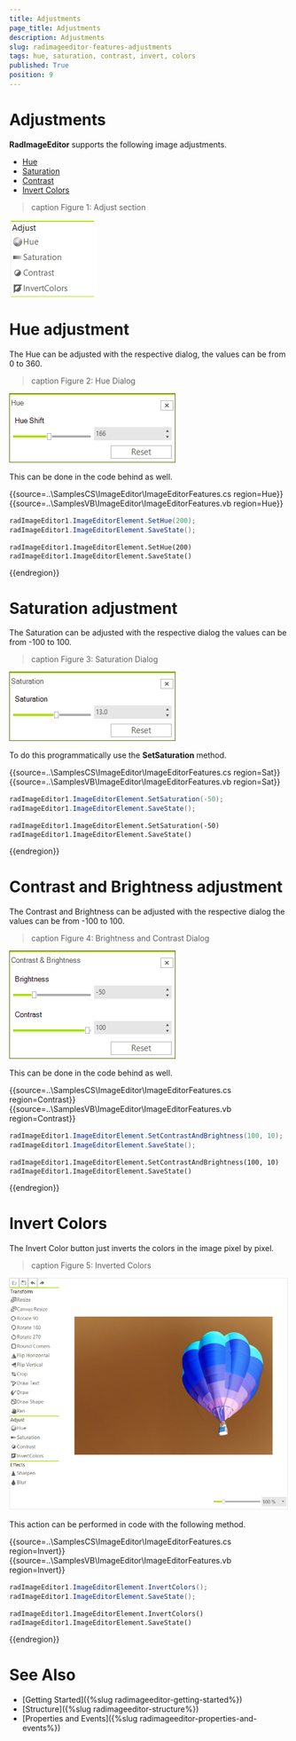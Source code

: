 ```yaml
---
title: Adjustments
page_title: Adjustments
description: Adjustments
slug: radimageeditor-features-adjustments
tags: hue, saturation, contrast, invert, colors
published: True
position: 9
---
```



# Adjustments

__RadImageEditor__ supports the following image adjustments.

* [Hue](#hue-adjusment)
* [Saturation](#saturation-adjusment)
* [Contrast](#contrast-and-brightness-adjusment)
* [Invert Colors](#invert-colors) 

>caption Figure 1: Adjust section

![](images/image-editor-adjustments001.png)


# Hue adjustment

The Hue can be adjusted with the respective dialog, the values can be from 0 to 360.

>caption Figure 2: Hue Dialog

![](images/image-editor-adjustments002.png)

This can be done in the code behind as well.

{{source=..\SamplesCS\ImageEditor\ImageEditorFeatures.cs region=Hue}} 
{{source=..\SamplesVB\ImageEditor\ImageEditorFeatures.vb region=Hue}}
````C#
radImageEditor1.ImageEditorElement.SetHue(200);
radImageEditor1.ImageEditorElement.SaveState();

````
````VB.NET
radImageEditor1.ImageEditorElement.SetHue(200)
radImageEditor1.ImageEditorElement.SaveState()

````

{{endregion}}

# Saturation adjustment

The Saturation can be adjusted with the respective dialog the values can be from -100 to 100.

>caption Figure 3: Saturation Dialog

![](images/image-editor-adjustments003.png)

To do this programmatically use the __SetSaturation__ method.

{{source=..\SamplesCS\ImageEditor\ImageEditorFeatures.cs region=Sat}} 
{{source=..\SamplesVB\ImageEditor\ImageEditorFeatures.vb region=Sat}}

````C#
radImageEditor1.ImageEditorElement.SetSaturation(-50);
radImageEditor1.ImageEditorElement.SaveState();

````
````VB.NET
radImageEditor1.ImageEditorElement.SetSaturation(-50)
radImageEditor1.ImageEditorElement.SaveState()

````

{{endregion}}

# Contrast and Brightness adjustment

The Contrast and Brightness can be adjusted with the respective dialog the values can be from -100 to 100.

>caption Figure 4: Brightness and Contrast Dialog

![](images/image-editor-adjustments004.png)

This can be done in the code behind as well.

{{source=..\SamplesCS\ImageEditor\ImageEditorFeatures.cs region=Contrast}} 
{{source=..\SamplesVB\ImageEditor\ImageEditorFeatures.vb region=Contrast}}

````C#
radImageEditor1.ImageEditorElement.SetContrastAndBrightness(100, 10);
radImageEditor1.ImageEditorElement.SaveState();

````
````VB.NET
radImageEditor1.ImageEditorElement.SetContrastAndBrightness(100, 10)
radImageEditor1.ImageEditorElement.SaveState()

````

{{endregion}}

# Invert Colors

The Invert Color button just inverts the colors in the image pixel by pixel.
 
>caption Figure 5: Inverted Colors

![](images/image-editor-adjustments005.png)

This action can be performed in code with the following method.

{{source=..\SamplesCS\ImageEditor\ImageEditorFeatures.cs region=Invert}} 
{{source=..\SamplesVB\ImageEditor\ImageEditorFeatures.vb region=Invert}}

````C#
radImageEditor1.ImageEditorElement.InvertColors();
radImageEditor1.ImageEditorElement.SaveState();

````
````VB.NET
radImageEditor1.ImageEditorElement.InvertColors()
radImageEditor1.ImageEditorElement.SaveState()

````

{{endregion}}

# See Also

* [Getting Started]({%slug radimageeditor-getting-started%})
* [Structure]({%slug radimageeditor-structure%})
* [Properties and Events]({%slug radimageeditor-properties-and-events%})
